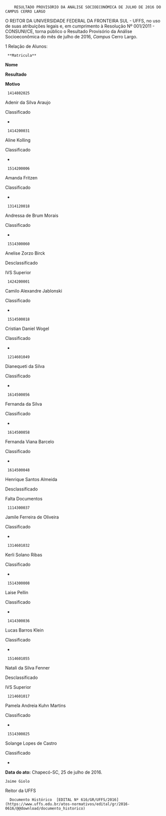         RESULTADO PROVISÓRIO DA ANÁLISE SOCIOECONÔMICA DE JULHO DE 2016 DO CAMPUS CERRO LARGO  

O REITOR DA UNIVERSIDADE FEDERAL DA FRONTEIRA SUL - UFFS, no uso de suas atribuições legais e, em cumprimento à Resolução Nº 001/2011 - CONSUNI/CE, torna público o Resultado Provisório da Análise Socioeconômica do mês de julho de 2016, *Campus* Cerro Largo.

 1 Relação de Alunos:

     **Matricula**

   **Nome**

   **Resultado**

   **Motivo**

     1414802025

   Adenir da Silva Araujo

   Classificado

   -

     1414200031

   Aline Kolling

   Classificado

   -

     1514200006

   Amanda Fritzen

   Classificado

   -

     1314120018

   Andressa de Brum Morais

   Classificado

   -

     1514300060

   Anelise Zorzo Birck

   Desclassificado

   IVS Superior

     1424200001

   Camilo Alexandre Jablonski

   Classificado

   -

     1514500018

   Cristian Daniel Wogel

   Classificado

   -

     1214601049

   Dianequeti da Silva

   Classificado

   -

     1614500056

   Fernanda da Silva

   Classificado

   -

     1614500058

   Fernanda Viana Barcelo

   Classificado

   -

     1614500048

   Henrique Santos Almeida

   Desclassificado

   Falta Documentos

     1114300037

   Jamile Ferreira de Oliveira

   Classificado

   -

     1314601032

   Kerli Solano Ribas

   Classificado

   -

     1514300008

   Laise Pellin

   Classificado

   -

     1414300036

   Lucas Barros Klein

   Classificado

   -

     1514601055

   Natali da Silva Fenner

   Desclassificado

   IVS Superior

     1214601017

   Pamela Andreia Kuhn Martins

   Classificado

   -

     1514300025

   Solange Lopes de Castro

   Classificado

   -

      

   **Data do ato:** Chapecó-SC, 25 de julho de 2016.   
 

    Jaime Giolo   
 Reitor da UFFS 

      Documento Histórico  [EDITAL Nº 616/GR/UFFS/2016](https://www.uffs.edu.br/atos-normativos/edital/gr/2016-0616/@@download/documento_historico)     
      